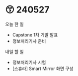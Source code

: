# 😙 240527

오늘 한 일

* Capstone 1차 기말 발표
* 정보처리기사 준비

내일 할 일

* 정보처리기사 시험
* \[스휴라] Smart Mirror 화면 구성
